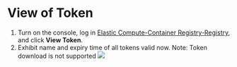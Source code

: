 # View of Token

 1. Turn on the console, log in [Elastic Compute-Container Registry-Registry](https://cns-console.jdcloud.com/host/containerregistry/list), and click **View Token**.
 2. Exhibit name and expiry time of all tokens valid now. Note: Token download is not supported
  ![](../../../image/Elastic-Compute/Container-Registry/查看所有临时令牌-.png)  
